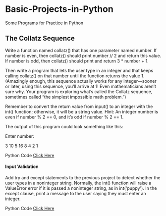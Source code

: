 # Basic-Projects-in-Python
Some Programs for Practice in Python

## The Collatz Sequence

Write a function named collatz() that has one parameter 
named number. If number is even, then collatz() should 
print number // 2 and return this value. If number is odd, 
then collatz() should print and return 3 * number + 1.

Then write a program that lets the user type in an integer 
and that keeps calling collatz() on that number until the 
function returns the value 1. (Amazingly enough, this 
sequence actually works for any integer—sooner or later, 
using this sequence, you’ll arrive at 1! Even mathematicians 
aren’t sure why. Your program is exploring what’s called the 
Collatz sequence, sometimes called “the simplest impossible 
math problem.”)

Remember to convert the return value from input() to an 
integer with the int() function; otherwise, it will be a 
string value.
Hint: An integer number is even if number % 2 == 0, and 
it’s odd if number % 2 == 1.

The output of this program could look something like this:

Enter number:

3
10
5
16
8
4
2
1


Python Code [Click Here](collatz_sequence_raw.py)

#### Input Validation
Add try and except statements to the previous project to detect 
whether the user types in a noninteger string. Normally, the int() 
function will raise a ValueError error if it is passed a noninteger 
string, as in int('puppy'). In the except clause, print a message 
to the user saying they must enter an integer.

Python Code [Click Here](collatz_sequence.py)